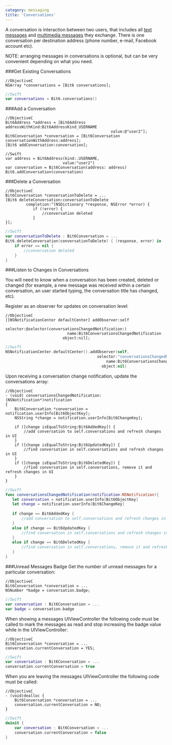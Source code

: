```yaml
---
category: messaging
title: 'Conversations'
---
```


A conversation is interaction between two users, that includes all [text messages](#messaging-plain) and [multimedia messages](#multimedia-messaging-photo) they exchange. There is one conversation per destination address (phone number, e-mail, Facebook account etc).

NOTE: arranging messages in conversations is optional, but can be very convenient depending on what you need.

###Get Existing Conversations

```objc
//ObjectiveC
NSArray *conversations = [Bit6 conversations];
```
```swift
//Swift
var conversations = Bit6.conversations()
```

###Add a Conversation

```objc
//ObjectiveC
Bit6Address *address = [Bit6Address addressWithKind:Bit6AddressKind_USERNAME 
                                              value:@"user2"];
Bit6Conversation *conversation = [Bit6Conversation conversationWithAddress:address];
[Bit6 addConversation:conversation];
```
```objc
//Swift
var address = Bit6Address(kind:.USERNAME, 
						 value:"user2")
var conversation = Bit6Conversation(address: address)
Bit6.addConversation(conversation)
```
###Delete a Conversation

```objc
//ObjectiveC
Bit6Conversation *conversationToDelete = ...
[Bit6 deleteConversation:conversationToDelete 
		 completion:^(NSDictionary *response, NSError *error) {
		    if (!error) {
		        //conversation deleted
		    }
}];
```
```swift
//Swift
var conversationToDelete : Bit6Conversation = ...
Bit6.deleteConversation(conversationToDelete) { (response, error) in
    if error == nil {
        //conversation deleted
    }
}
```

###Listen to Changes in Conversations

You will need to know when a conversation has been created, deleted or changed (for example, a new message was received within a certain conversation, an user started typing, the conversation title has changed, etc). 

Register as an observer for updates on conversation level:

```objc
//ObjectiveC
[[NSNotificationCenter defaultCenter] addObserver:self 
                       selector:@selector(conversationsChangedNotification:)
                           name:Bit6ConversationsChangedNotification
                         object:nil];
```
```swift
//Swift
NSNotificationCenter.defaultCenter().addObserver(self,
										selector:"conversationsChangedNotification:", 
			                                name:Bit6ConversationsChangedNotification, 
			                              object:nil)
```

Upon receiving a conversation change notification, update the conversations array:

```objc
//ObjectiveC
- (void) conversationsChangedNotification:(NSNotification*)notification
{
    Bit6Conversation *conversation = notification.userInfo[Bit6ObjectKey];
    NSString *change = notification.userInfo[Bit6ChangeKey];
    
    if ([change isEqualToString:Bit6AddedKey]) {
        //add conversation to self.conversations and refresh changes in UI
    }
    if ([change isEqualToString:Bit6UpdatedKey]) {
        //find conversation in self.conversations and refresh changes in UI
    }
    if ([change isEqualToString:Bit6DeletedKey]) {
        //find conversation in self.conversations, remove it and refresh changes in UI
    }
} 
```
```swift
//Swift
func conversationsChangedNotification(notification:NSNotification){
   let conversation = notification.userInfo[Bit6ObjectKey]
   let change = notification.userInfo[Bit6ChangeKey]
   
   if change == Bit6AddedKey {
       //add conversation to self.conversations and refresh changes in UI
   }
   else if change == Bit6UpdatedKey {
       //find conversation in self.conversations and refresh changes in UI
   }
   else if change == Bit6DeletedKey {
       //find conversation in self.conversations, remove it and refresh changes in UI
   }
}
```

###Unread Messages Badge
Get the number of unread messages for a particular conversation:

```objc
//ObjectiveC
Bit6Conversation *conversation = ...
NSNumber *badge = conversation.badge;
```
```swift
//Swift
var conversation : Bit6Conversation = ...
var badge = conversation.badge
```

When showing a messages UIViewController the following code must be called to mark the messages as read and stop increasing the badge value while in the UIViewController:

```objc
//ObjectiveC
Bit6Conversation *conversation = ...
conversation.currentConversation = YES;
```
```swift
//Swift
var conversation : Bit6Conversation = ...
conversation.currentConversation = true
```

When you are leaving the messages UIViewController the following code must be called:

```objc
//ObjectiveC
- (void)dealloc {
    Bit6Conversation *conversation = ...
    conversation.currentConversation = NO;
}
```
```swift
//Swift
deinit {
    var conversation : Bit6Conversation = ...
    conversation.currentConversation = false
}
```